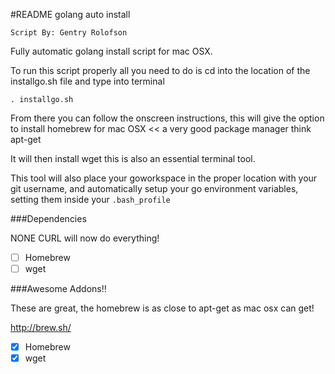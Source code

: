 #README golang auto install

`Script By: Gentry Rolofson`

Fully automatic golang install script for mac OSX.

To run this script properly all you need to do is cd into the location of the installgo.sh file and type into terminal

`. installgo.sh`

From there you can follow the onscreen instructions, this will give the option to install homebrew for mac OSX << a very good package manager think apt-get

It will then install wget this is also an essential terminal tool.

This tool will also place your goworkspace in the proper location with your git username, and automatically setup your go environment variables, setting them inside your `.bash_profile`

###Dependencies

NONE CURL will now do everything!

- [ ] Homebrew
- [ ] wget

###Awesome Addons!!

These are great, the homebrew is as close to apt-get as mac osx can get!

http://brew.sh/

- [x] Homebrew
- [x] wget
